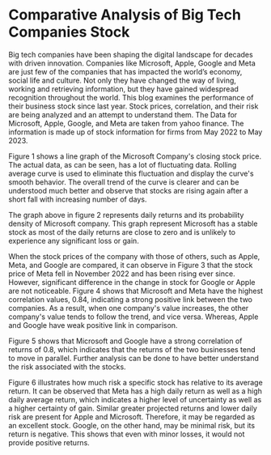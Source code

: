 # Comparative Analysis of Big Tech Companies Stock
Big tech companies have been shaping the digital landscape for decades with driven innovation. Companies like Microsoft, Apple, Google and Meta are just few of the companies that has impacted the world’s economy, social life and culture. Not only they have changed the way of living, working and retrieving information, but they have gained widespread recognition throughout the world. This blog examines the performance of their business stock since last year. Stock prices, correlation, and their risk are being analyzed and an attempt to understand them.
The Data for Microsoft, Apple, Google, and Meta are taken from yahoo finance. The information is made up of stock information for firms from May 2022 to May 2023.
 
Figure 1 shows a line graph of the Microsoft Company's closing stock price. The actual data, as can be seen, has a lot of fluctuating data. Rolling average curve is used to eliminate this fluctuation and display the curve's smooth behavior. The overall trend of the curve is clearer and can be understood much better and observe that stocks are rising again after a short fall with increasing number of days.
 
The graph above in figure 2 represents daily returns and its probability density of Microsoft company. This graph represent Microsoft has a stable stock as most of the daily returns are close to zero and is unlikely to experience any significant loss or gain.

 
When the stock prices of the company with those of others, such as Apple, Meta, and Google are compared, it can observe in Figure 3 that the stock price of Meta fell in November 2022 and has been rising ever since. However, significant difference in the change in stock for Google or Apple are not noticeable. 
Figure 4 shows that Microsoft and Meta have the highest correlation values, 0.84, indicating a strong positive link between the two companies. As a result, when one company's value increases, the other company's value tends to follow the trend, and vice versa. Whereas, Apple and Google have weak positive link in comparison.
 
Figure 5 shows that Microsoft and Google have a strong correlation of returns of 0.8, which indicates that the returns of the two businesses tend to move in parallel. Further analysis can be done to have better understand the risk associated with the stocks.
 
Figure 6 illustrates how much risk a specific stock has relative to its average return. It can be observed that Meta has a high daily return as well as a high daily average return, which indicates a higher level of uncertainty as well as a higher certainty of gain.
Similar greater projected returns and lower daily risk are present for Apple and Microsoft. Therefore, it may be regarded as an excellent stock.
Google, on the other hand, may be minimal risk, but its return is negative. This shows that even with minor losses, it would not provide positive returns.

